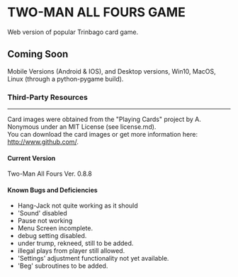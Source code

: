 # TWO-MAN ALL FOURS GAME

Web version of popular Trinbago card game.

## Coming Soon

Mobile Versions (Android & IOS), and Desktop versions, Win10, MacOS, Linux (through a python-pygame build).

### Third-Party Resources

___
 Card images were obtained from the "Playing Cards" project by A. Nonymous under an MIT License (see license.md).  
 You can  download the card images or get more information here: <http://www.github.com/>.

#### Current Version
Two-Man All Fours Ver. 0.8.8


#### Known Bugs and Deficiencies
- Hang-Jack not quite working as it should
- 'Sound' disabled
- Pause not working
- Menu Screen incomplete.
- debug setting disabled.
- under trump, rekneed, still to be added.
- illegal plays from player still allowed.
- 'Settings' adjustment functionality not yet available.
- 'Beg' subroutines to be added.
